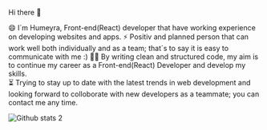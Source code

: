 Hi there 👋

😄 I´m Humeyra, Front-end(React) developer that have working experience on developing websites and apps.
⚡ Positiv and planned person that can work well both individually and as a team; that´s to say it is easy to communicate with me :)
👩‍💻 By writing clean and structured code, my aim is to continue my career as a Front-end(React) Developer and develop my skills.  
⏳ Trying to stay up to date with the latest trends in web development and looking forward to colloborate with new developers as a teammate; you can contact me any time.

![Github stats 2](https://github-readme-stats.vercel.app/api?username=Humeyr&show_icons=true&theme=radical)



